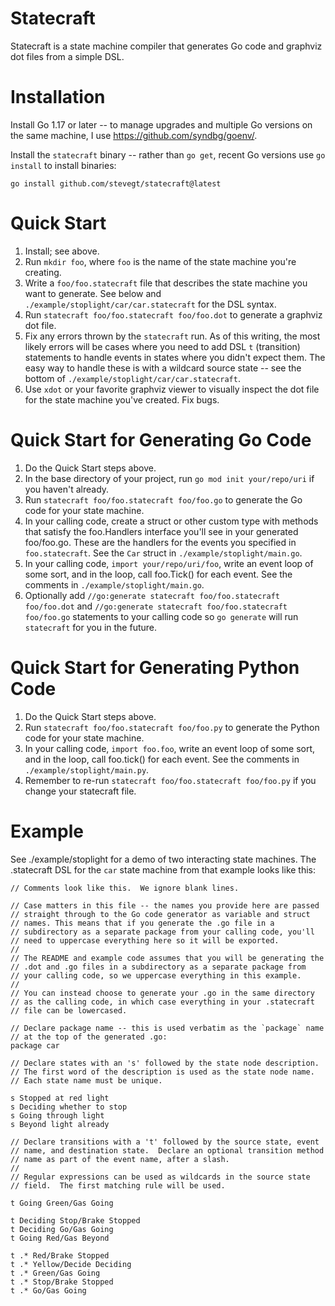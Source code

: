 # Statecraft

Statecraft is a state machine compiler that generates Go code and
graphviz dot files from a simple DSL.

# Installation

Install Go 1.17 or later -- to manage upgrades and multiple Go
versions on the same machine, I use https://github.com/syndbg/goenv/.

Install the `statecraft` binary -- rather than `go get`, recent Go
versions use `go install` to install binaries:


```
go install github.com/stevegt/statecraft@latest
```

# Quick Start 

1. Install; see above.
3. Run `mkdir foo`, where `foo` is the name of the state machine
   you're creating.
1. Write a `foo/foo.statecraft` file that describes the state machine
   you want to generate.  See below and
   `./example/stoplight/car/car.statecraft` for the DSL syntax.
2. Run `statecraft foo/foo.statecraft foo/foo.dot` to generate a
   graphviz dot file.
3. Fix any errors thrown by the `statecraft` run.  As of this writing,
   the most likely errors will be cases where you need to add DSL `t`
   (transition) statements to handle events in states where you didn't
   expect them.  The easy way to handle these is with a wildcard
   source state -- see the bottom of
   `./example/stoplight/car/car.statecraft`.
4. Use `xdot` or your favorite graphviz viewer to visually inspect the
   dot file for the state machine you've created.  Fix bugs.

# Quick Start for Generating Go Code

1. Do the Quick Start steps above.
2. In the base directory of your project, run `go mod init
   your/repo/uri` if you haven't already.  
2. Run `statecraft foo/foo.statecraft foo/foo.go` to generate the Go
   code for your state machine.
1. In your calling code, create a struct or other custom type with
   methods that satisfy the foo.Handlers interface you'll see in your
   generated foo/foo.go.  These are the handlers for the events you
   specified in `foo.statecraft`.  See the `Car` struct in
   `./example/stoplight/main.go`.
1. In your calling code, `import your/repo/uri/foo`, write an event
   loop of some sort, and in the loop, call foo.Tick() for each event.
   See the comments in `./example/stoplight/main.go`.
2. Optionally add `//go:generate statecraft foo/foo.statecraft
   foo/foo.dot` and `//go:generate statecraft foo/foo.statecraft
   foo/foo.go` statements to your calling code so `go generate` will
   run `statecraft` for you in the future.

# Quick Start for Generating Python Code

1. Do the Quick Start steps above.
2. Run `statecraft foo/foo.statecraft foo/foo.py` to generate the
   Python code for your state machine.
1. In your calling code, `import foo.foo`, write an event loop of some
   sort, and in the loop, call foo.tick() for each event.  See the
   comments in `./example/stoplight/main.py`.
4. Remember to re-run `statecraft foo/foo.statecraft foo/foo.py` if
   you change your statecraft file.


# Example

See ./example/stoplight for a demo of two interacting state machines.
The .statecraft DSL for the `car` state machine from that example
looks like this:

```
// Comments look like this.  We ignore blank lines.

// Case matters in this file -- the names you provide here are passed
// straight through to the Go code generator as variable and struct
// names. This means that if you generate the .go file in a
// subdirectory as a separate package from your calling code, you'll
// need to uppercase everything here so it will be exported.
// 
// The README and example code assumes that you will be generating the
// .dot and .go files in a subdirectory as a separate package from
// your calling code, so we uppercase everything in this example.
//
// You can instead choose to generate your .go in the same directory
// as the calling code, in which case everything in your .statecraft
// file can be lowercased.

// Declare package name -- this is used verbatim as the `package` name
// at the top of the generated .go:
package car

// Declare states with an 's' followed by the state node description.
// The first word of the description is used as the state node name.
// Each state name must be unique.

s Stopped at red light
s Deciding whether to stop
s Going through light 
s Beyond light already

// Declare transitions with a 't' followed by the source state, event
// name, and destination state.  Declare an optional transition method
// name as part of the event name, after a slash.
// 
// Regular expressions can be used as wildcards in the source state
// field.  The first matching rule will be used.

t Going Green/Gas Going

t Deciding Stop/Brake Stopped 
t Deciding Go/Gas Going 
t Going Red/Gas Beyond

t .* Red/Brake Stopped 
t .* Yellow/Decide Deciding 
t .* Green/Gas Going
t .* Stop/Brake Stopped
t .* Go/Gas Going
```
